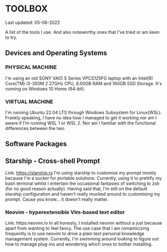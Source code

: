 # TOOLBOX
Last updated: 05-06-2022

A list of the tools I use. And also noteworthy ones that I've tried or am keen to try. 

## Devices and Operating Systems

### PHYSICAL MACHINE
I'm using an old SONY VAIO S Series VPCS125FG laptop with an Intel(R) Core(TM) i3-350M 2.27GHz CPU, 8.00GB RAM and 160GB SSD Storage. It's running on Windows 10 Home (64-bit).

### VIRTUAL MACHINE
I'm running Ubuntu 22.04 LTS through Windows Subsystem for Linux(WSL). Frankly speaking, I have no idea how I managed to get it working nor am I aware if I'm running WSL 1 or WSL 2. Nor am I familiar with the functional differences between the two.


## Software Packages

## Starship - Cross-shell Prompt
Link: https://starship.rs
I'm using starship to customise my prompt mostly because I'm a sucker for portable solutions. Currently, using it to prettify my bash terminal whilst I entertain the occasional fantasies of switching to zsh (for no good reason actually). Having said that, I'm still on the default starship configuration and haven't really mucked around to customising my prompt. Cause you know... it doesn't really matter.

### Neovim - hyperextensible VIm-based text editor
Link: https:neovim.io
In all honesty, I installed neovim without a just because apart from wanting to feel fancy. The use case that I am romanticizing frequently is to use neovim to drive a plain text personal knowledge management system. Currently, I'm swimming around looking to figure out how to manage plug-ins and wondering which ones to bother installing. 

